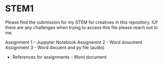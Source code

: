 # STEM1

Please find the submission for my STEM for creatives in this repository. IUf there are any challenges when trying to access this file please reach out to me. 

Assignment 1 -  Juppyter Notebook 
Assignemnt 2 -  Word doucment 
Assignment 3 -  Word docuent and py file (audio)  
- References for assignments - Word document 
